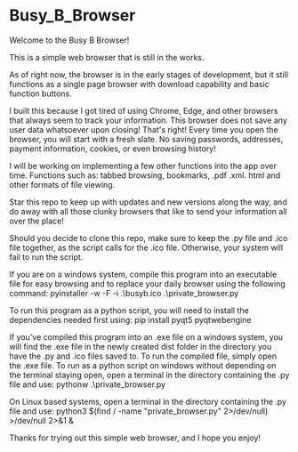 # Busy_B_Browser

Welcome to the Busy B Browser!

This is a simple web browser that is still in the works.

As of right now, the browser is in the early stages of development, but it still functions as a single page browser with download capability and basic function buttons.


I built this because I got tired of using Chrome, Edge, and other browsers that always seem to track your information. This browser does not save any user data whatsoever upon closing! That's right! Every time you open the browser, you will start with a fresh slate. No saving passwords, addresses, payment information, cookies, or even browsing history!

I will be working on implementing a few other functions into the app over time. Functions such as: tabbed browsing, bookmarks, .pdf .xml. html and other formats of file viewing.

Star this repo to keep up with updates and new versions along the way, and do away with all those clunky browsers that like to send your information all over the place!

Should you decide to clone this repo, make sure to keep the .py file and .ico file together, as the script calls for the .ico file. Otherwise, your system will fail to run the script.

If you are on a windows system, compile this program into an executable file for easy browsing and to replace your daily browser using the following command:
pyinstaller -w -F -i .\busyb.ico .\private_browser.py

To run this program as a python script, you will need to install the dependencies needed first using:
pip install pyqt5 pyqtwebengine

If you've compiled this program into an .exe file on a windows system, you will find the .exe file in the newly created dist folder in the directory you have the .py and .ico files saved to. To run the compiled file, simply open the .exe file.
To run as a python script on windows without depending on the terminal staying open, open a terminal in the directory containing the .py file and use:
pythonw .\private_browser.py

On Linux based systems, open a terminal in the directory containing the .py file and use:
python3 $(find / -name "private_browser.py" 2>/dev/null) >/dev/null 2>&1 &

Thanks for trying out this simple web browser, and I hope you enjoy!
